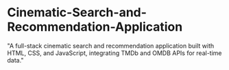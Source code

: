 # Cinematic-Search-and-Recommendation-Application
"A full-stack cinematic search and recommendation application built with HTML, CSS, and JavaScript, integrating TMDb and OMDB APIs for real-time data."
